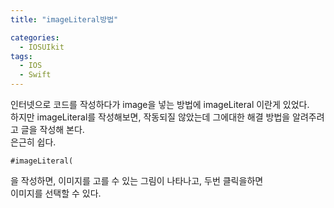 ```yaml
---
title: "imageLiteral방법"

categories:
  - IOSUIkit
tags:
  - IOS
  - Swift
---
```


인터넷으로 코드를 작성하다가 image을 넣는 방법에 imageLiteral 이란게 있었다.  
하지만 imageLiteral를 작성해보면, 작동되질 않았는데 그에대한 해결 방법을 알려주려고 글을 작성해 본다.  
은근히 쉽다.  

~~~
#imageLiteral(
~~~
을 작성하면, 이미지를 고를 수 있는 그림이 나타나고, 두번 클릭을하면  
이미지를 선택할 수 있다.